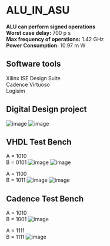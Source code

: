 # **ALU_IN_ASU**
**ALU can perform signed operations**  
**Worst case delay:** 700 p s  
**Max frequency of operations:** 1.42 GHz  
**Power Consumption:** 10.97 m W

## **Software tools**
Xilinx ISE Design Suite  
Cadence Virtuoso  
Logisim

## **Digital Design project**
![image](https://user-images.githubusercontent.com/74486351/170593522-530cb218-29ca-4eb8-b1fd-2f08591ade30.png)
![image](https://user-images.githubusercontent.com/74486351/170593542-9cf77ef9-35e3-4753-8279-1214946061eb.png)

## **VHDL Test Bench**
A = 1010  
B = 0101
![image](https://user-images.githubusercontent.com/74486351/170726883-12fac0e1-73a1-406f-aafc-58372773d5c1.png)
![image](https://user-images.githubusercontent.com/74486351/170726908-667b9a43-fee1-4ab6-a7e7-9e75d96c95b3.png)

A = 1100  
B = 1011
![image](https://user-images.githubusercontent.com/74486351/170726939-2b0f19a6-bc48-4924-9529-96fe7c0bc45f.png)
![image](https://user-images.githubusercontent.com/74486351/170726951-ba2a1446-bf32-4e82-a8ea-277d1523e70a.png)

## **Cadence Test Bench** 
A = 1010  
B = 1001
![image](https://user-images.githubusercontent.com/74486351/171183973-0b600a8c-7ee5-486b-9f0f-b8ac65e6bd94.png)

A = 1111  
B = 1111
![image](https://user-images.githubusercontent.com/74486351/171184061-05771bfd-0c51-4b91-8237-4f063a5755b2.png)
